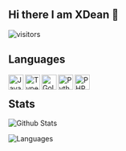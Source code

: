 ## Hi there I am XDean 👋

![visitors](https://visitor-badge.laobi.icu/badge?page_id=xdean.xdean)

## Languages

<img align="left" alt="Java" width="30px" src="https://img.icons8.com/color/48/000000/java.png" />
<img align="left" alt="Typescript" width="30px" src="https://img.icons8.com/color/48/000000/typescript.png" />
<img align="left" alt="Golang" width="30px" src="https://img.icons8.com/color/48/000000/golang.png" />
<img align="left" alt="Python" width="30px" src="https://img.icons8.com/color/48/000000/python.png" />
<img align="left" alt="PHP" width="30px" src="https://img.icons8.com/officel/16/000000/php-logo.png" />
<br/>

## Stats

![Github Stats](https://github-readme-stats.vercel.app/api?username=XDean&count_private=true&show_icons=true&include_all_commits=true&show_owner=true)

![Languages](https://github-readme-stats.vercel.app/api/top-langs/?username=XDean)
